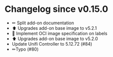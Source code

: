 # Changelog since v0.15.0
- ✏ Split add-on documentation 
- ⬆ Upgrades add-on base image to v5.2.1 
- 🔨 Implement OCI image specification on labels 
- ⬆ Upgrades add-on base image to v5.2.0 
- Update Unifi Controller to 5.12.72 (#84) 
- ✏Typo (#80) 
